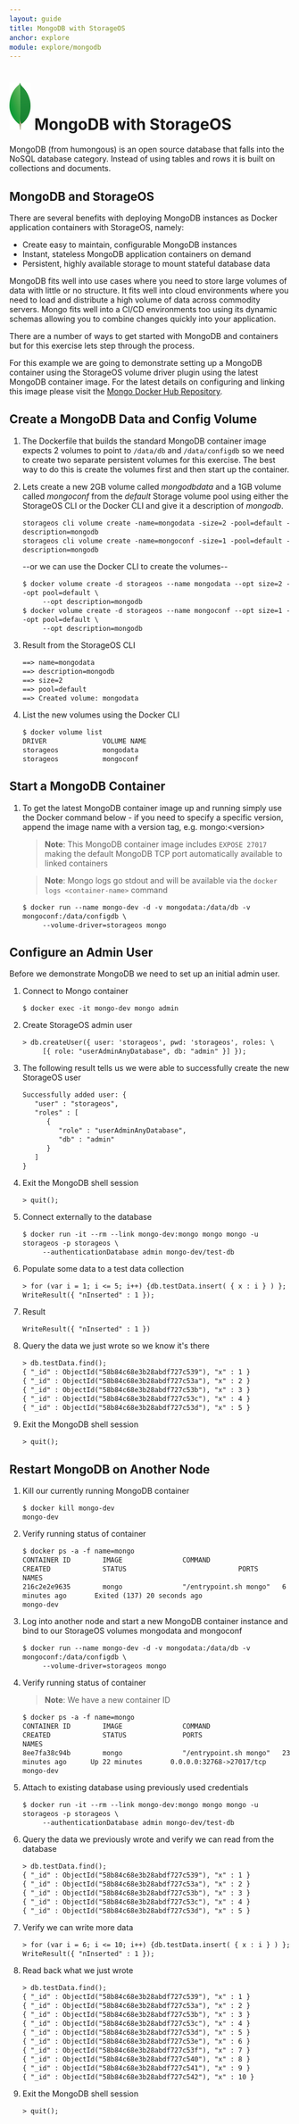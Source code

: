 ```yaml
---
layout: guide
title: MongoDB with StorageOS
anchor: explore
module: explore/mongodb
---
```



# ![image](/images/docs/explore/mongologo.png) MongoDB with StorageOS

MongoDB (from humongous) is an open source database that falls into the NoSQL database category.  Instead of using tables and rows it is built on collections and documents.  

## MongoDB and StorageOS

There are several benefits with deploying MongoDB instances as Docker application containers with StorageOS, namely:

* Create easy to maintain, configurable MongoDB instances
* Instant, stateless MongoDB application containers on demand
* Persistent, highly available storage to mount stateful database data

MongoDB fits well into use cases where you need to store large volumes of data with little or no structure.  It fits well into cloud environments where you need to load and distribute a high volume of data across commodity servers. Mongo fits well into a CI/CD environments too using its dynamic schemas allowing you to combine changes quickly into your application. 

There are a number of ways to get started with MongoDB and containers but for this exercise lets step through the process.

For this example we are going to demonstrate setting up a MongoDB container using the StorageOS volume driver plugin using the latest MongoDB container image.  For the latest details on configuring and linking this image please visit the  [Mongo Docker Hub Repository](https://hub.docker.com/_/mongo/ "MongoDB Repository").

## Create a MongoDB Data and Config Volume

1. The Dockerfile that builds the standard MongoDB container image expects 2 volumes to point to  `/data/db` and `/data/configdb` so we need to create two separate persistent volumes for this exercise.  The best way to do this is create the volumes first and then start up the container.

2. Lets create a new 2GB volume called *mongodbdata* and a 1GB volume called *mongoconf* from the *default* Storage volume pool using either the StorageOS CLI  or the Docker CLI and give it a description of *mongodb*.  

   ```
   storageos cli volume create -name=mongodata -size=2 -pool=default -description=mongodb
   storageos cli volume create -name=mongoconf -size=1 -pool=default -description=mongodb
   ```

   --or we can use the Docker CLI to create the volumes--

   ```
   $ docker volume create -d storageos --name mongodata --opt size=2 --opt pool=default \
        --opt description=mongodb
   $ docker volume create -d storageos --name mongoconf --opt size=1 --opt pool=default \
        --opt description=mongodb
   ```

2. Result from the StorageOS CLI

   ```
   ==> name=mongodata
   ==> description=mongodb
   ==> size=2
   ==> pool=default
   ==> Created volume: mongodata
   ```

3. List the new volumes using the Docker CLI

   ```
   $ docker volume list
   DRIVER              VOLUME NAME
   storageos           mongodata
   storageos           mongoconf
   ```

## Start a MongoDB Container

1. To get the latest MongoDB container image up and running simply use the  Docker command below - if you need to specify a specific version, append the image name with a version tag, e.g. mongo:&lt;version&gt;

   >**Note**: This MongoDB container image includes `EXPOSE 27017` making the default MongoDB TCP port automatically available to linked containers
   
   >**Note**: Mongo logs go stdout and will be available via the `docker logs <container-name>` command

   ```
   $ docker run --name mongo-dev -d -v mongodata:/data/db -v mongoconf:/data/configdb \
        --volume-driver=storageos mongo
   ```

## Configure an Admin User

Before we demonstrate MongoDB we need to set up an initial admin user.

1. Connect to Mongo container

   ```
   $ docker exec -it mongo-dev mongo admin
   ```

2. Create StorageOS admin user

   ```
   > db.createUser({ user: 'storageos', pwd: 'storageos', roles: \
        [{ role: "userAdminAnyDatabase", db: "admin" }] });
   ```

3. The following result tells us we were able to successfully create the new StorageOS user

   ```
   Successfully added user: {
      "user" : "storageos",
      "roles" : [
         {
            "role" : "userAdminAnyDatabase",
            "db" : "admin"
         }
      ]
   }
   ```
 
 4. Exit the MongoDB shell session

    ```
    > quit();
    ```

5. Connect externally to the database

   ```
   $ docker run -it --rm --link mongo-dev:mongo mongo mongo -u storageos -p storageos \
        --authenticationDatabase admin mongo-dev/test-db
   ```

6. Populate some data to a test data collection
   
   ```
   > for (var i = 1; i <= 5; i++) {db.testData.insert( { x : i } ) };
   WriteResult({ "nInserted" : 1 });
   ```

7. Result

   ```
   WriteResult({ "nInserted" : 1 })
   ```

7. Query the data we just wrote so we know it's there

   ```
   > db.testData.find();
   { "_id" : ObjectId("58b84c68e3b28abdf727c539"), "x" : 1 }
   { "_id" : ObjectId("58b84c68e3b28abdf727c53a"), "x" : 2 }
   { "_id" : ObjectId("58b84c68e3b28abdf727c53b"), "x" : 3 }
   { "_id" : ObjectId("58b84c68e3b28abdf727c53c"), "x" : 4 }
   { "_id" : ObjectId("58b84c68e3b28abdf727c53d"), "x" : 5 }
   ```

8. Exit the MongoDB shell session

   ```
   > quit();
   ```


## Restart MongoDB on Another Node

1. Kill our currently running MongoDB container

   ```
   $ docker kill mongo-dev
   mongo-dev
   ```

2. Verify running status of container

   ```
   $ docker ps -a -f name=mongo
   CONTAINER ID        IMAGE               COMMAND                  CREATED             STATUS                            PORTS               NAMES
   216c2e2e9635        mongo               "/entrypoint.sh mongo"   6 minutes ago       Exited (137) 20 seconds ago                           mongo-dev
   ```

3. Log into another node and start a new MongoDB container instance and bind to our StorageOS volumes mongodata and mongoconf

   ```
   $ docker run --name mongo-dev -d -v mongodata:/data/db -v mongoconf:/data/configdb \
        --volume-driver=storageos mongo
   ```

4. Verify running status of container

   >**Note**: We have a new container ID

   ```
   $ docker ps -a -f name=mongo
   CONTAINER ID        IMAGE               COMMAND                  CREATED             STATUS              PORTS                      NAMES
   8ee7fa38c94b        mongo               "/entrypoint.sh mongo"   23 minutes ago      Up 22 minutes       0.0.0.0:32768->27017/tcp   mongo-dev
   ```

5. Attach to existing database using previously used credentials

   ```
   $ docker run -it --rm --link mongo-dev:mongo mongo mongo -u storageos -p storageos \
        --authenticationDatabase admin mongo-dev/test-db
   ```

6. Query the data we previously wrote and verify we can read from the database

   ```
   > db.testData.find();
   { "_id" : ObjectId("58b84c68e3b28abdf727c539"), "x" : 1 }
   { "_id" : ObjectId("58b84c68e3b28abdf727c53a"), "x" : 2 }
   { "_id" : ObjectId("58b84c68e3b28abdf727c53b"), "x" : 3 }
   { "_id" : ObjectId("58b84c68e3b28abdf727c53c"), "x" : 4 }
   { "_id" : ObjectId("58b84c68e3b28abdf727c53d"), "x" : 5 }
   ```

7. Verify we can write more data

   ```
   > for (var i = 6; i <= 10; i++) {db.testData.insert( { x : i } ) };
   WriteResult({ "nInserted" : 1 });
   ```

8. Read back what we just wrote

   ```
   > db.testData.find();
   { "_id" : ObjectId("58b84c68e3b28abdf727c539"), "x" : 1 }
   { "_id" : ObjectId("58b84c68e3b28abdf727c53a"), "x" : 2 }
   { "_id" : ObjectId("58b84c68e3b28abdf727c53b"), "x" : 3 }
   { "_id" : ObjectId("58b84c68e3b28abdf727c53c"), "x" : 4 }
   { "_id" : ObjectId("58b84c68e3b28abdf727c53d"), "x" : 5 }
   { "_id" : ObjectId("58b84c68e3b28abdf727c53e"), "x" : 6 }
   { "_id" : ObjectId("58b84c68e3b28abdf727c53f"), "x" : 7 }
   { "_id" : ObjectId("58b84c68e3b28abdf727c540"), "x" : 8 }
   { "_id" : ObjectId("58b84c68e3b28abdf727c541"), "x" : 9 }
   { "_id" : ObjectId("58b84c68e3b28abdf727c542"), "x" : 10 }
   ```

9. Exit the MongoDB shell session

   ```
   > quit();
   ```
